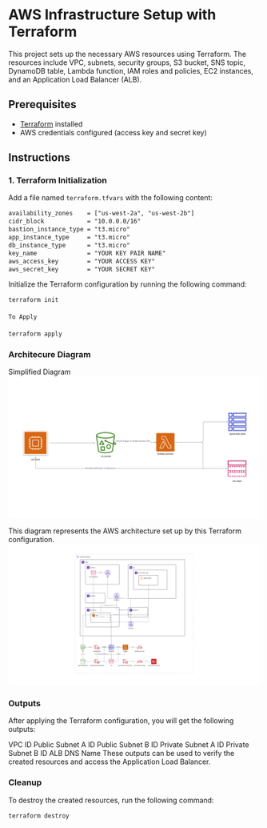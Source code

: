 # AWS Infrastructure Setup with Terraform

This project sets up the necessary AWS resources using Terraform. The resources include VPC, subnets, security groups, S3 bucket, SNS topic, DynamoDB table, Lambda function, IAM roles and policies, EC2 instances, and an Application Load Balancer (ALB).

## Prerequisites

- [Terraform](https://www.terraform.io/downloads.html) installed
- AWS credentials configured (access key and secret key)

## Instructions

### 1. Terraform Initialization
Add a file named `terraform.tfvars` with the following content:

```plaintext
availability_zones    = ["us-west-2a", "us-west-2b"]
cidr_block            = "10.0.0.0/16"
bastion_instance_type = "t3.micro"
app_instance_type     = "t3.micro"
db_instance_type      = "t3.micro"
key_name              = "YOUR KEY PAIR NAME"
aws_access_key        = "YOUR ACCESS KEY"
aws_secret_key        = "YOUR SECRET KEY"
```
Initialize the Terraform configuration by running the following command:

```sh
terraform init

To Apply 

terraform apply

```
### Architecure Diagram
Simplified Diagram
<img alt="Brainboard - AWS" src="./Brainboard - AWS Learning Simple.png">

This diagram represents the AWS architecture set up by this Terraform configuration.
<img alt="Brainboard - AWS" src="./Brainboard - AWS Board.png">




### Outputs
After applying the Terraform configuration, you will get the following outputs:

VPC ID
Public Subnet A ID
Public Subnet B ID
Private Subnet A ID
Private Subnet B ID
ALB DNS Name
These outputs can be used to verify the created resources and access the Application Load Balancer.

### Cleanup
To destroy the created resources, run the following command:

``` sh
terraform destroy
```